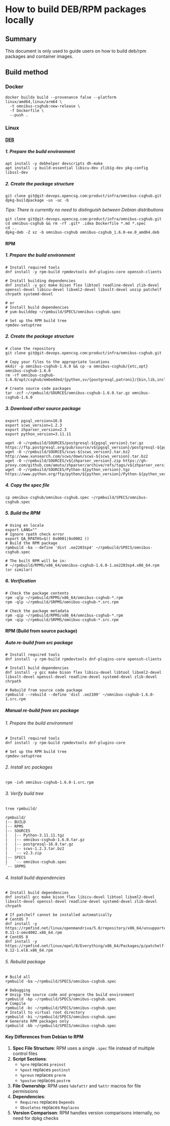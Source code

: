 # How to build DEB/RPM packages locally

## Summary

This document is only used to guide users on how to build deb/rpm packages and container images.

## Build method

### Docker

```shell
docker buildx build --provenance false --platform linux/amd64,linux/arm64 \
  -t omnibus-csghub:new-release \
  -f Dockerfile \
  --push .
```

### Linux

#### [DEB](https://www.debian.org/doc/manuals/maint-guide/build.zh-cn.html)

##### 1. Prepare the build environment

```shell
apt install -y debhelper devscripts dh-make
apt install -y build-essential libicu-dev zlib1g-dev pkg-config libssl-dev
```

##### 2. Create the package structure

```shell
git clone git@git-devops.opencsg.com:product/infra/omnibus-csghub.git
dpkg-buildpackage -us -uc -b
```

<!-- dh_make -c apache -e support@opencsg.com -n -p omnibus-csghub -y -s -->

_Tips: There is currently no need to distinguish between Debian distributions_

```shell
git clone git@git-devops.opencsg.com:product/infra/omnibus-csghub.git
cd omnibus-csghub && rm -rf .git* .idea Dockerfile *.md *.spec
cd .. 
dpkg-deb -Z xz -b omnibus-csghub omnibus-csghub_1.6.0-ee.0_amd64.deb
```

#### RPM

##### 1. Prepare the build environment

```shell
# Install required tools
dnf install -y rpm-build rpmdevtools dnf-plugins-core openssh-clients

# Install building dependencies
dnf install -y gcc make bison flex libtool readline-devel zlib-devel openssl-devel libicu-devel libxml2-devel libxslt-devel unzip patchelf chrpath systemd-devel

# or
# Install build dependencies
# yum-builddep ~/rpmbuild/SPECS/omnibus-csghub.spec

# Set up the RPM build tree
rpmdev-setuptree
```

##### 2. Create the package structure

```shell
# clone the repository
git clone git@git-devops.opencsg.com:product/infra/omnibus-csghub.git

# Copy your files to the appropriate locations
mkdir -p omnibus-csghub-1.6.0 && cp -a omnibus-csghub/{etc,opt} omnibus-csghub-1.6.0
rm -rf omnibus-csghub-1.6.0/opt/csghub/embedded/{python,sv/{postgresql,patroni}/{bin,lib,include,share,*requirements*}}

# Create source code packages
tar -zcf ~/rpmbuild/SOURCES/omnibus-csghub-1.6.0.tar.gz omnibus-csghub-1.6.0
```

##### 3. Download other source package

```shell
export pgsql_version=16.8
export scws_version=1.2.3
export zhparser_version=2.3
export python_version=3.11.11

wget -O ~/rpmbuild/SOURCES/postgresql-${pgsql_version}.tar.gz https://ftp.postgresql.org/pub/source/v${pgsql_version}/postgresql-${pgsql_version}.tar.gz
wget -O ~/rpmbuild/SOURCES/scws-${scws_version}.tar.bz2 http://www.xunsearch.com/scws/down/scws-${scws_version}.tar.bz2
wget -O ~/rpmbuild/SOURCES/v${zhparser_version}.zip https://gh-proxy.com/github.com/amutu/zhparser/archive/refs/tags/v${zhparser_version}.zip
wget -O ~/rpmbuild/SOURCES/Python-${python_version}.tgz https://www.python.org/ftp/python/${python_version}/Python-${python_version}.tgz
```

##### 4. Copy the spec file

```shell
cp omnibus-csghub/omnibus-csghub.spec ~/rpmbuild/SPECS/omnibus-csghub.spec
```

##### 5. Build the RPM

```shell
# Using en locale
export LANG="" 
# Ignore rpath check error
export QA_RPATHS=$(( 0x0001|0x0002 )) 
# Build the RPM package
rpmbuild -ba --define 'dist .oe2203sp4' ~/rpmbuild/SPECS/omnibus-csghub.spec

# The built RPM will be in:
# ~/rpmbuild/RPMS/x86_64/omnibus-csghub-1.6.0-1.oe2203sp4.x86_64.rpm (or similar)
```

##### 6. Verification

```shell
# Check the package contents
rpm -qlp ~/rpmbuild/RPMS/x86_64/omnibus-csghub-*.rpm
rpm -qlp ~/rpmbuild/SRPMS/omnibus-csghub-*.src.rpm

# Check the package metadata
rpm -qip ~/rpmbuild/RPMS/x86_64/omnibus-csghub-*.rpm
rpm -qip ~/rpmbuild/SRPMS/omnibus-csghub-*.src.rpm
```

#### RPM (Build from source package)

##### Auto re-build from src package

```shell
# Install required tools
dnf install -y rpm-build rpmdevtools dnf-plugins-core openssh-clients

# Install build dependencies
dnf install -y gcc make bison flex libicu-devel libtool libxml2-devel libxslt-devel openssl-devel readline-devel systemd-devel zlib-devel chrpath

# Rebuild from source code package
rpmbuild --rebuild --define 'dist .oe2109' ~/omnibus-csghub-1.6.0-1.src.rpm
```

##### Manual re-build from src package

###### 1. Prepare the build environment

```shell
# Install required tools
dnf install -y rpm-build rpmdevtools dnf-plugins-core

# Set up the RPM build tree
rpmdev-setuptree
```

###### 2. Install src packages

```shell
rpm -ivh omnibus-csghub-1.6.0-1.src.rpm
```

###### 3. Verify build tree

```shell
tree rpmbuild/

rpmbuild/
|-- BUILD
|-- RPMS
|-- SOURCES
|   |-- Python-3.11.11.tgz
|   |-- omnibus-csghub-1.6.0.tar.gz
|   |-- postgresql-16.8.tar.gz
|   |-- scws-1.2.3.tar.bz2
|   `-- v2.3.zip
|-- SPECS
|   `-- omnibus-csghub.spec
`-- SRPMS
```

###### 4. Install build dependencies

```shell
# Install build dependencies
dnf install gcc make bison flex libicu-devel libtool libxml2-devel libxslt-devel openssl-devel readline-devel systemd-devel zlib-devel chrpath

# If patchelf cannot be installed automatically
# CentOS 7
dnf install -y https://rpmfind.net/linux/openmandriva/5.0/repository/x86_64/unsupported/release/patchelf-0.11-1-omv4002.x86_64.rpm
# CentOS 8
dnf install -y https://rpmfind.net/linux/epel/8/Everything/x86_64/Packages/p/patchelf-0.12-1.el8.x86_64.rpm
```

###### 5. Rebuild package

```shell
# Build all
rpmbuild -ba ~/rpmbuild/SPECS/omnibus-csghub.spec

# Debugging
# Unzip the source code and prepare the build environment
rpmbuild -bp ~/rpmbuild/SPECS/omnibus-csghub.spec
# Compile
rpmbuild -bc ~/rpmbuild/SPECS/omnibus-csghub.spec
# Install to virtual root directory
rpmbuild -bi ~/rpmbuild/SPECS/omnibus-csghub.spec
# Generate RPM packages only
rpmbuild -bb ~/rpmbuild/SPECS/omnibus-csghub.spec
```

#### Key Differences from Debian to RPM

1. **Spec File Structure**: RPM uses a single `.spec` file instead of multiple control files
2. **Script Sections**:
    - `%pre` replaces `preinst`
    - `%post` replaces `postinst`
    - `%preun` replaces `prerm`
    - `%postun` replaces `postrm`
3. **File Ownership**: RPM uses `%defattr` and `%attr` macros for file permissions
4. **Dependencies**:
    - `Requires` replaces `Depends`
    - `Obsoletes` replaces `Replaces`
5. **Version Comparison**: RPM handles version comparisons internally, no need for dpkg checks



